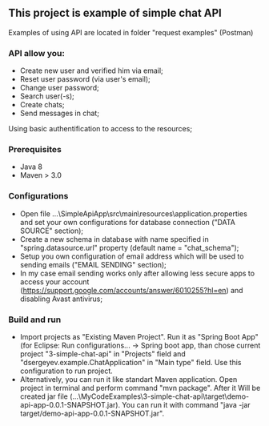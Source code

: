 ## This project is example of simple chat API

Examples of using API are located in folder "request examples" (Postman)

### API allow you: 
* Create new user and verified him via email;
* Reset user password (via user's email);
* Change user password;
* Search user(-s);
* Create chats;
* Send messages in chat;

Using basic authentification to access to the resources; 

### Prerequisites

- Java 8
- Maven > 3.0

### Configurations

* Open file ...\SimpleApiApp\src\main\resources\application.properties and set your own configurations for database connection ("DATA SOURCE" section);
* Create a new schema in database with name specified in "spring.datasource.url" property (default name = "chat_schema");
* Setup you own configuration of email address which will be used to sending emails ("EMAIL SENDING" section);
* In my case email sending works only after allowing less secure apps to access your account (https://support.google.com/accounts/answer/6010255?hl=en) and disabling Avast antivirus;

### Build and run

* Import projects as "Existing Maven Project". Run it as "Spring Boot App" (for Eclipse: Run configurations... -> Spring boot app, than chose current project "3-simple-chat-api" in "Projects" field and "dsergeyev.example.ChatApplication" in "Main type" field. Use this configuration to run project.
* Alternatively, you can run it like standart Maven application. Open project in terminal and perform command "mvn package". After it Will be created jar file (...\MyCodeExamples\3-simple-chat-api\target\demo-api-app-0.0.1-SNAPSHOT.jar). You can run it with command "java -jar target/demo-api-app-0.0.1-SNAPSHOT.jar".